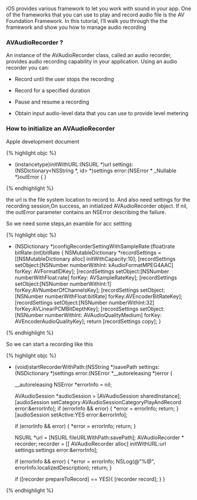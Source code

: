 ---
---

iOS provides various framework to let you work with sound in your app. One of the frameworks that you can use to play and record audio file is the AV Foundation Framework. In this tutorial, I’ll walk you through the  the framework and show you how to manage audio recording

### AVAudioRecorder ?
An instance of the AVAudioRecorder class, called an audio recorder, provides audio recording capability in your application. Using an audio recorder you can:

- Record until the user stops the recording

- Record for a specified duration

- Pause and resume a recording

- Obtain input audio-level data that you can use to provide level metering
 
### How to initialize an AVAudioRecorder

Apple development document

{% highlight objc %}

- (instancetype)initWithURL:(NSURL *)url  settings:(NSDictionary<NSString *, id> *)settings  error:(NSError * _Nullable *)outError {
}

{% endhighlight %}

the url is the file system location to record to. And also need settings for the recording session,On success, an initialized AVAudioRecorder object. If nil, the outError parameter contains an NSError describing the failure.

So we  need some steps,an examble for acc settting

{% highlight objc %}

- (NSDictionary *)configRecorderSettingWithSampleRate:(float)rate
                                              bitRate:(int)bitRate {
    NSMutableDictionary *recordSettings = [[NSMutableDictionary alloc] initWithCapacity:10];
    [recordSettings setObject:[NSNumber numberWithInt: kAudioFormatMPEG4AAC] forKey: AVFormatIDKey];
    [recordSettings setObject:[NSNumber numberWithFloat:rate] forKey: AVSampleRateKey];
    [recordSettings setObject:[NSNumber numberWithInt:1] forKey:AVNumberOfChannelsKey];
    [recordSettings setObject:[NSNumber numberWithFloat:bitRate] forKey:AVEncoderBitRateKey];
    [recordSettings setObject:[NSNumber numberWithInt:32] forKey:AVLinearPCMBitDepthKey];
    [recordSettings setObject:[NSNumber numberWithInt: AVAudioQualityMedium] forKey: AVEncoderAudioQualityKey];
    return  [recordSettings copy];
}

{% endhighlight %}                  
  
So we can start a recording like this  
                      
{% highlight objc %}

- (void)startRecorderWithPath:(NSString *)savePath
                     settings:(NSDictionary  *)settings
                        error:(NSError *__autoreleasing *)error {
    
    __autoreleasing NSError *errorInfo = nil;
    
    AVAudioSession *audioSession = [AVAudioSession sharedInstance];
    [audioSession setCategory:AVAudioSessionCategoryPlayAndRecord error:&errorInfo];
    if (errorInfo && error) {
        *error = errorInfo;
        return;
    }
    [audioSession setActive:YES error:&errorInfo];
    
    if (errorInfo && error) {
        *error = errorInfo;
        return;
    }
    
    
    
    NSURL *url = [NSURL fileURLWithPath:savePath];
    AVAudioRecorder * recorder;
    recorder = [[ AVAudioRecorder alloc]
                initWithURL:url
                settings:settings
                error:&errorInfo];
    
    if (errorInfo && error) {
        *error = errorInfo;
        NSLog(@"%@", errorInfo.localizedDescription);
        return;
    }
    
    if ([recorder prepareToRecord] == YES){
        [recorder record];
    }
}

{% endhighlight %} 

